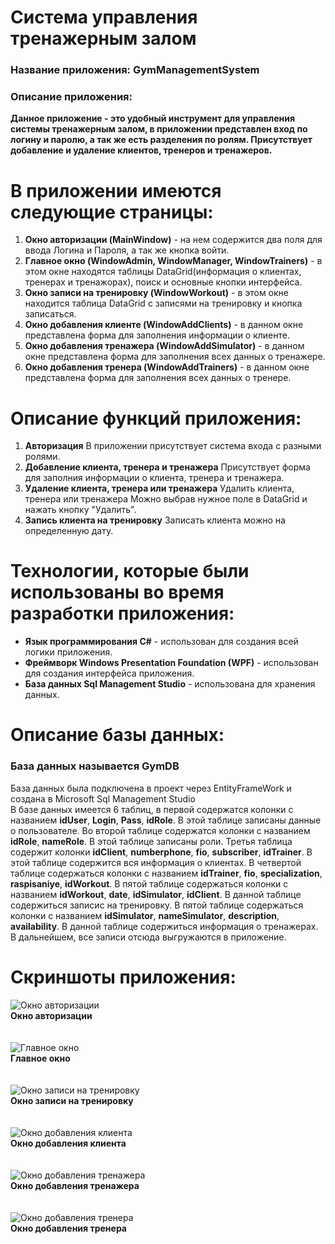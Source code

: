 # Система управления тренажерным залом

### Название приложения: GymManagementSystem

### Описание приложения:
**Данное приложение - это удобный инструмент для управления системы тренажерным залом, в приложении представлен вход по логину и паролю, а так же есть разделения по ролям. Присутствует добавление и удаление клиентов, тренеров и тренажеров.**

# В приложении имеются следующие страницы:
1. **Окно авторизации (MainWindow)** - на нем содержится два поля для ввода Логина и Пароля, а так же кнопка войти.
2. **Главное окно (WindowAdmin, WindowManager, WindowTrainers)** - в этом окне находятся таблицы DataGrid(информация о  клиентах, тренерах и тренажорах), поиск и основные кнопки интерфейса.
3. **Окно записи на тренировку (WindowWorkout)** - в этом окне находится таблица DataGrid с записями на тренировку и кнопка записаться.
4. **Окно добавления клиенте (WindowAddClients)** - в данном окне представлена форма для заполнения информации о клиенте.
5. **Окно добавления тренажера (WindowAddSimulator)** - в данном окне представлена форма для заполнения всех данных о тренажере.
6. **Окно добавления тренера (WindowAddTrainers)** - в данном окне представлена форма для заполнения всех данных о тренере.

# Описание функций приложения:
1. **Авторизация** В приложении присутствует система входа с разными ролями.
2. **Добавление клиента, тренера и тренажера** Присутствует форма для заполния информации о клиента, тренера и тренажера.
3. **Удаление клиента, тренера или тренажера** Удалить клиента, тренера или тренажера Можно выбрав нужное поле в DataGrid и нажать кнопку "Удалить".
4. **Запись клиента на тренировку** Записать клиента можно на определенную дату.

# Технологии, которые были использованы во время разработки приложения:
- **Язык программирования C#** - использован для создания всей логики приложения.
- **Фреймворк Windows Presentation Foundation (WPF)** - использован для создания интерфейса приложения.
- **База данных Sql Management Studio** - использована для хранения данных.

# Описание базы данных:
### База данных называется GymDB <br/>
База данных была подключена в проект через EntityFrameWork и создана в Microsoft Sql Management Studio </br>
В базе данных имеется 6 таблиц, в первой содержатся колонки с названием **idUser**, **Login**, **Pass**, **idRole**. В этой таблице записаны данные о пользователе. Во второй таблице содержатся колонки с названием **idRole**, **nameRole**. В этой таблице записаны роли. Третья таблица содержит колонки **idClient**, **numberphone**, **fio**, **subscriber**, **idTrainer**. В этой таблице содержится вся информация о клиентах. В четвертой таблице содержаться колонки с названием **idTrainer**, **fio**, **specialization**, **raspisaniye**, **idWorkout**. В пятой таблице содержаться колонки с названием **idWorkout**, **date**, **idSimulator**, **idClient**. В данной таблице содержиться записис на тренировку. В пятой таблице содержаться колонки с названием **idSimulator**, **nameSimulator**, **description**, **availability**. В данной таблице содержиться информация о тренажерах.<br/>
В дальнейшем, все записи отсюда выгружаются в приложение.

# Скриншоты приложения:
![Окно авторизации](https://github.com/qwerzxcvbn/GymManagementSystem/blob/main/Image/Screenshot_1.png) </br>
**Окно авторизации**
</br> </br> </br>
![Главное окно](https://github.com/qwerzxcvbn/GymManagementSystem/blob/main/Image/Screenshot_6.png) </br>
**Главное окно**
</br> </br> </br>
![Окно записи на тренировку](https://github.com/qwerzxcvbn/GymManagementSystem/blob/main/Image/Screenshot_7.png) </br>
**Окно записи на тренировку**
</br> </br> </br>
![Окно добавления клиента](https://github.com/qwerzxcvbn/GymManagementSystem/blob/main/Image/Screenshot_3.png) </br>
**Окно добавления клиента**
</br> </br> </br>
![Окно добавления тренажера](https://github.com/qwerzxcvbn/GymManagementSystem/blob/main/Image/Screenshot_5.png) </br>
**Окно добавления тренажера**
</br> </br> </br>
![Окно добавления тренера](https://github.com/qwerzxcvbn/GymManagementSystem/blob/main/Image/Screenshot_4.png) </br>
**Окно добавления тренера**
</br> </br> </br>
